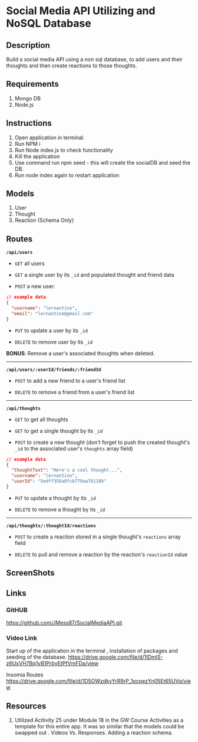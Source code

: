 # Social Media API Utilizing and NoSQL Database

## Description
Build a social media API using a non sql database, to add users and their thoughts and then create reactions to those thoughts.


## Requirements

1. Mongo DB
2. Node.js

## Instructions

1. Open application in terminal. 
2. Run NPM i
3. Run Node index.js to check functionality
4. Kill the application
5. Use command run npm seed - this will create the socialDB and seed the DB.
6. Run node index again to restart application


## Models

1. User
2. Thought
3. Reaction (Schema Only)

## Routes

**`/api/users`**

* `GET` all users

* `GET` a single user by its `_id` and populated thought and friend data

* `POST` a new user:

```json
// example data
{
  "username": "lernantino",
  "email": "lernantino@gmail.com"
}
```

* `PUT` to update a user by its `_id`

* `DELETE` to remove user by its `_id`

**BONUS**: Remove a user's associated thoughts when deleted.

---

**`/api/users/:userId/friends/:friendId`**

* `POST` to add a new friend to a user's friend list

* `DELETE` to remove a friend from a user's friend list

---

**`/api/thoughts`**

* `GET` to get all thoughts

* `GET` to get a single thought by its `_id`

* `POST` to create a new thought (don't forget to push the created thought's `_id` to the associated user's `thoughts` array field)

```json
// example data
{
  "thoughtText": "Here's a cool thought...",
  "username": "lernantino",
  "userId": "5edff358a0fcb779aa7b118b"
}
```

* `PUT` to update a thought by its `_id`

* `DELETE` to remove a thought by its `_id`

---

**`/api/thoughts/:thoughtId/reactions`**

* `POST` to create a reaction stored in a single thought's `reactions` array field

* `DELETE` to pull and remove a reaction by the reaction's `reactionId` value

## ScreenShots

## Links

### GitHUB 

https://github.com/JMess87/SocialMediaAPI.git

### Video Link

Start up of the application in the terminal , installation of packages and seeding of the database.
https://drive.google.com/file/d/1IDmlS-z6UxVH7Bq1vB1PrbyEtPfVmFDa/view

Insomia Routes
https://drive.google.com/file/d/1D5OWzdkyYrR9rP_1pcpezYn05Et65UVq/view 


## Resources

1. Utilized Acitivity 25 under Module 18 in the GW Course Activities as a template for this entire app. It was so similar that the models could be swapped out . Videos Vs. Responses. Adding a reaction schema.

